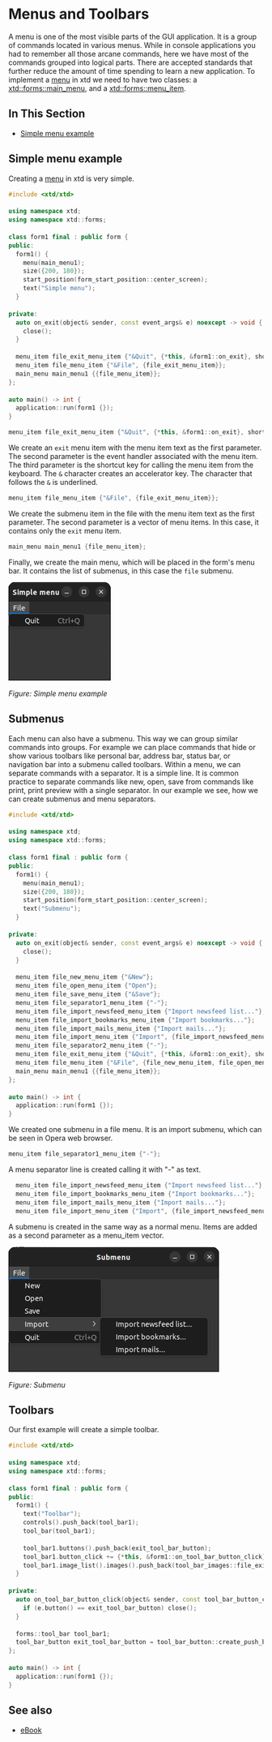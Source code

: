# Menus and Toolbars

A menu is one of the most visible parts of the GUI application. 
It is a group of commands located in various menus. 
While in console applications you had to remember all those arcane commands, here we have most of the commands grouped into logical parts. 
There are accepted standards that further reduce the amount of time spending to learn a new application. 
To implement a [menu](https://gammasoft71.github.io/xtd/reference_guides/latest/classxtd_1_1forms_1_1form.html#a9b34052d185a980f1fa5b9d2929f241c) in xtd we need to have two classes: a [xtd::forms::main_menu](https://gammasoft71.github.io/xtd/reference_guides/latest/classxtd_1_1forms_1_1main__menu.html), and a [xtd::forms::menu_item](https://gammasoft71.github.io/xtd/reference_guides/latest/classxtd_1_1forms_1_1menu__item.html).

## In This Section

* [Simple menu example](#simple-menu-example)

## Simple menu example

Creating a [menu](https://gammasoft71.github.io/xtd/reference_guides/latest/classxtd_1_1forms_1_1form.html#a9b34052d185a980f1fa5b9d2929f241c) in xtd is very simple.

```cpp
#include <xtd/xtd>

using namespace xtd;
using namespace xtd::forms;

class form1 final : public form {
public:
  form1() {
    menu(main_menu1);
    size({200, 180});
    start_position(form_start_position::center_screen);
    text("Simple menu");
  }

private:
  auto on_exit(object& sender, const event_args& e) noexcept -> void {
    close();
  }
  
  menu_item file_exit_menu_item {"&Quit", {*this, &form1::on_exit}, shortcut::ctrl_q};
  menu_item file_menu_item {"&File", {file_exit_menu_item}};
  main_menu main_menu1 {{file_menu_item}};
};

auto main() -> int {
  application::run(form1 {});
}
```

```cpp
menu_item file_exit_menu_item {"&Quit", {*this, &form1::on_exit}, shortcut::ctrl_q};
```

We create an `exit` menu item with the menu item text as the first parameter. 
The second parameter is the event handler associated with the menu item.
The third parameter is the shortcut key for calling the menu item from the keyboard.
The `&` character creates an accelerator key. The character that follows the `&` is underlined.

```cpp
menu_item file_menu_item {"&File", {file_exit_menu_item}};
```

We create the submenu item in the file with the menu item text as the first parameter.
The second parameter is a vector of menu items. In this case, it contains only the `exit` menu item. 

```cpp
main_menu main_menu1 {file_menu_item};
```

Finally, we create the main menu, which will be placed in the form's menu bar. 
It contains the list of submenus, in this case the `file` submenu.

![Screenshot](/pictures/examples/tutorial/simple_menu.png)

*Figure: Simple menu example*

## Submenus

Each menu can also have a submenu. 
This way we can group similar commands into groups. 
For example we can place commands that hide or show various toolbars like personal bar, address bar, status bar, or navigation bar into a submenu called toolbars. 
Within a menu, we can separate commands with a separator. 
It is a simple line. It is common practice to separate commands like new, open, save from commands like print, print preview with a single separator. 
In our example we see, how we can create submenus and menu separators.

```cpp
#include <xtd/xtd>

using namespace xtd;
using namespace xtd::forms;

class form1 final : public form {
public:
  form1() {
    menu(main_menu1);
    size({200, 180});
    start_position(form_start_position::center_screen);
    text("Submenu");
  }

private:
  auto on_exit(object& sender, const event_args& e) noexcept -> void {
    close();
  }
  
  menu_item file_new_menu_item {"&New"};
  menu_item file_open_menu_item {"Open"};
  menu_item file_save_menu_item {"&Save"};
  menu_item file_separator1_menu_item {"-"};
  menu_item file_import_newsfeed_menu_item {"Import newsfeed list..."};
  menu_item file_import_bookmarks_menu_item {"Import bookmarks..."};
  menu_item file_import_mails_menu_item {"Import mails..."};
  menu_item file_import_menu_item {"Import", {file_import_newsfeed_menu_item, file_import_bookmarks_menu_item, file_import_mails_menu_item}};
  menu_item file_separator2_menu_item {"-"};
  menu_item file_exit_menu_item {"&Quit", {*this, &form1::on_exit}, shortcut::ctrl_q};
  menu_item file_menu_item {"&File", {file_new_menu_item, file_open_menu_item, file_save_menu_item, file_separator1_menu_item, file_import_menu_item, file_separator2_menu_item, file_exit_menu_item}};
  main_menu main_menu1 {{file_menu_item}};
};

auto main() -> int {
  application::run(form1 {});
}
```
We created one submenu in a file menu. It is an import submenu, which can be seen in Opera web browser.

```cpp
menu_item file_separator1_menu_item {"-"};
```
A menu separator line is created calling it with "-" as text.

```cpp
  menu_item file_import_newsfeed_menu_item {"Import newsfeed list..."};
  menu_item file_import_bookmarks_menu_item {"Import bookmarks..."};
  menu_item file_import_mails_menu_item {"Import mails..."};
  menu_item file_import_menu_item {"Import", {file_import_newsfeed_menu_item, file_import_bookmarks_menu_item, file_import_mails_menu_item}};
```

A submenu is created in the same way as a normal menu. Items are added as a second parameter as a menu_item vector.

![Screenshot](/pictures/examples/tutorial/submenu.png)

*Figure: Submenu*

## Toolbars

Our first example will create a simple toolbar.

```cpp
#include <xtd/xtd>

using namespace xtd;
using namespace xtd::forms;

class form1 final : public form {
public:
  form1() {
    text("Toolbar");
    controls().push_back(tool_bar1);
    tool_bar(tool_bar1);

    tool_bar1.buttons().push_back(exit_tool_bar_button);
    tool_bar1.button_click += {*this, &form1::on_tool_bar_button_click};
    tool_bar1.image_list().images().push_back(tool_bar_images::file_exit());
  }

private:
  auto on_tool_bar_button_click(object& sender, const tool_bar_button_click_event_args& e) noexcept -> void {
    if (e.button() == exit_tool_bar_button) close();
  }
  
  forms::tool_bar tool_bar1;
  tool_bar_button exit_tool_bar_button = tool_bar_button::create_push_button(0);
};

auto main() -> int {
  application::run(form1 {});
}
```


## See also

* [eBook](/docs/documentation/eBook)
